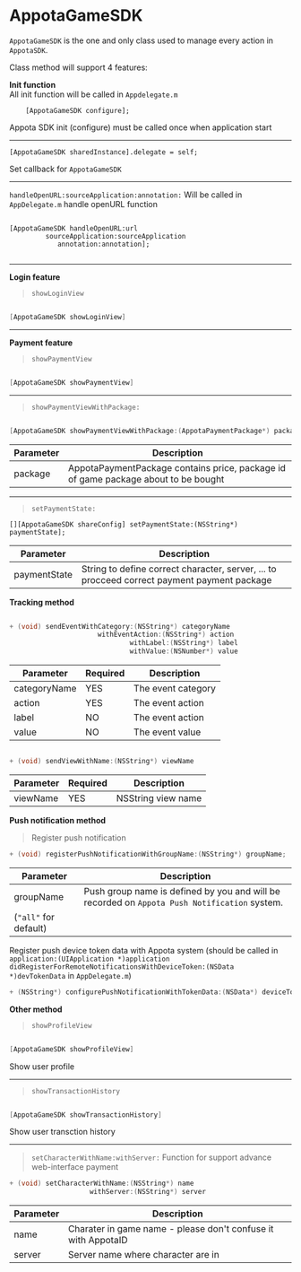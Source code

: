 AppotaGameSDK  
===========
`AppotaGameSDK` is the one and only class used to manage every action in `AppotaSDK`.

Class method will support 4 features:

**Init function**<a name="init-function"></a>  
All init function will be called in `Appdelegate.m`
 

```
	[AppotaGameSDK configure];		
```

Appota SDK init (configure) must be called once when application start

----


```
[AppotaGameSDK sharedInstance].delegate = self;
```
Set callback for `AppotaGameSDK`

----

`handleOpenURL:sourceApplication:annotation:` Will be called in `AppDelegate.m` handle openURL function

```

[AppotaGameSDK handleOpenURL:url
	     sourceApplication:sourceApplication
            annotation:annotation];
            
```

----

**Login feature**<a name="class-method-login-feature"></a>  

>`showLoginView`

```c

[AppotaGameSDK showLoginView]

```

-----

**Payment feature**<a name="class-method-payment-feature"></a>   

>`showPaymentView`

```c

[AppotaGameSDK showPaymentView]

```

-----


>`showPaymentViewWithPackage:`

```c

[AppotaGameSDK showPaymentViewWithPackage:(AppotaPaymentPackage*) package]

```
|Parameter|Description|  
|-------|-----------|  
|package|AppotaPaymentPackage contains price, package id of game package about to be bought|

----

>`setPaymentState:` <a name = "AppotaGameSDK-setpaymentstate"> </a>
```
[][AppotaGameSDK shareConfig] setPaymentState:(NSString*) paymentState];
```
|Parameter|Description|  
|-------|-----------|  
|paymentState|String to define correct character, server, ... to procceed correct payment payment package|

**Tracking method**<a name="class-tracking-method"> </a>

```c

+ (void) sendEventWithCategory:(NSString*) categoryName
                      withEventAction:(NSString*) action
		                      withLabel:(NSString*) label
		                      withValue:(NSNumber*) value

```
|Parameter|Required|Description|  
|-------|-----------|----------|
|categoryName|YES|The event category|
|action|YES|The event action|
|label|NO|The event action|
|value|NO|The event value|

```c

+ (void) sendViewWithName:(NSString*) viewName

```
|Parameter|Required|Description|  
|-------|-----------|----------|
|viewName|YES|NSString view name|

**Push notification method**<a name="push-notification-method"> </a>

>Register push notification
```c
+ (void) registerPushNotificationWithGroupName:(NSString*) groupName;
```
|Parameter|Description|  
|-------|-----------|  
|groupName|Push group name is defined by you and will be recorded on `Appota Push Notification` system. 
(`"all"` for default)|



Register push device token data with Appota system (should be called in `application:(UIApplication *)application didRegisterForRemoteNotificationsWithDeviceToken:(NSData *)devTokenData` in `AppDelegate.m`)

```c
+ (NSString*) configurePushNotificationWithTokenData:(NSData*) deviceTokenData
```

**Other method**<a name="class-method-other-method"> </a>
>`showProfileView`  

```c

[AppotaGameSDK showProfileView]

```
Show user profile

-----

>`showTransactionHistory`  

```c

[AppotaGameSDK showTransactionHistory]

```
Show user transction history

-----

> `setCharacterWithName:withServer:`
Function for support advance web-interface payment 
```c
+ (void) setCharacterWithName:(NSString*) name
					withServer:(NSString*) server
```
|Parameter|Description|  
|-------|-----------|  
|name|Charater in game name - please don't confuse it with AppotaID|
|server|Server name where character are in|
